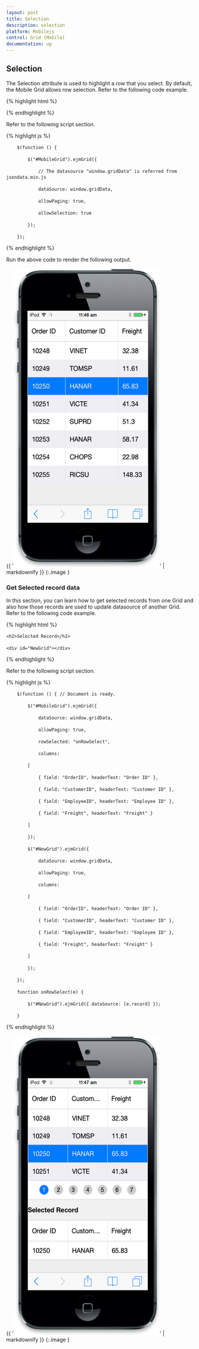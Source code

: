 ```yaml
---
layout: post
title: Selection
description: selection
platform: Mobilejs
control: Grid (Mobile)
documentation: ug
---
```


## Selection

The Selection attribute is used to highlight a row that you select. By default, the Mobile Grid allows row selection. Refer to the following code example.

{% highlight html %}



<div id="MobileGrid"></div>





{% endhighlight %}



Refer to the following script section.

{% highlight js %}

        $(function () {

            $("#MobileGrid").ejmGrid({

                // The datasource "window.gridData" is referred from jsondata.min.js

                dataSource: window.gridData,

                allowPaging: true,

                allowSelection: true

            });

        });



{% endhighlight %}



Run the above code to render the following output.

{{ '![24](Selection_images/Selection_img1.png)' | markdownify }}
{:.image }


### Get Selected record data

In this section, you can learn how to get selected records from one Grid and also how those records are used to update datasource of another Grid. Refer to the following code example.

{% highlight html %}



 <div id="MobileGrid"></div>

    <h2>Selected Record</h2>

    <div id="NewGrid"></div>





{% endhighlight %}



Refer to the following script section.

{% highlight js %}

        $(function () { // Document is ready.

            $("#MobileGrid").ejmGrid({

                dataSource: window.gridData,

                allowPaging: true,

                rowSelected: "onRowSelect",

                columns:

            [

                { field: "OrderID", headerText: "Order ID" },

                { field: "CustomerID", headerText: "Customer ID" },

                { field: "EmployeeID", headerText: "Employee ID" },

                { field: "Freight", headerText: "Freight" }

            ]

            });

            $("#NewGrid").ejmGrid({

                dataSource: window.gridData,

                allowPaging: true,

                columns:

            [

                { field: "OrderID", headerText: "Order ID" },

                { field: "CustomerID", headerText: "Customer ID" },

                { field: "EmployeeID", headerText: "Employee ID" },

                { field: "Freight", headerText: "Freight" }

            ]

            });

        });

        function onRowSelect(e) {

            $("#NewGrid").ejmGrid({ dataSource: [e.record] });

        }




{% endhighlight %}



{{ '![25](Selection_images/Selection_img2.png)' | markdownify }}
{:.image }


